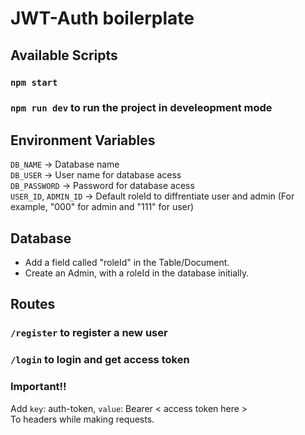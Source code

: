# JWT-Auth boilerplate

## Available Scripts  
### `npm start`
### `npm run dev` to run the project in develeopment mode  

## Environment Variables  
`DB_NAME` -> Database name    
`DB_USER` -> User name for database acess  
`DB_PASSWORD` -> Password for database acess  
`USER_ID`, `ADMIN_ID` -> Default roleId to diffrentiate user and admin (For example, "000" for admin and "111" for user)   

## Database  
- Add a field called "roleId" in the Table/Document.
- Create an Admin, with a roleId in the database initially.


## Routes
### `/register` to register a new user
### `/login` to login and get access token

### **Important!!**  
Add `key`: auth-token, `value`: Bearer < access token here >  
To headers while making requests.

